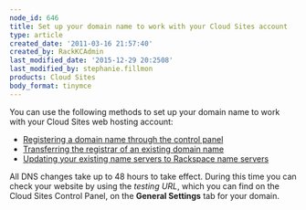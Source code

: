 ```yaml
---
node_id: 646
title: Set up your domain name to work with your Cloud Sites account
type: article
created_date: '2011-03-16 21:57:40'
created_by: RackKCAdmin
last_modified_date: '2015-12-29 20:2508'
last_modified_by: stephanie.fillmon
products: Cloud Sites
body_format: tinymce
---
```


You can use the following methods to set up your domain name to work
with your Cloud Sites web hosting account:

-   [Registering a domain name through the control
    panel](http://www.rackspace.com/knowledge_center/article/getting-started-with-cloud-sites-registering-andor-transferring-domain-names)
-   [Transferring the registrar of an existing domain
    name](http://www.rackspace.com/knowledge_center/article/getting-started-with-cloud-sites-registering-andor-transferring-domain-names)
-   [Updating your existing name servers to Rackspace name
    servers](http://www.rackspace.com/knowledge_center/article/getting-started-with-cloud-sites-rackspace-nameservers-and-creating-custom-nameservers)

All DNS changes take up to 48 hours to take effect. During this time you
can check your website by using the *testing URL*, which you can find on
the Cloud Sites Control Panel, on the **General Settings** tab for your
domain.


